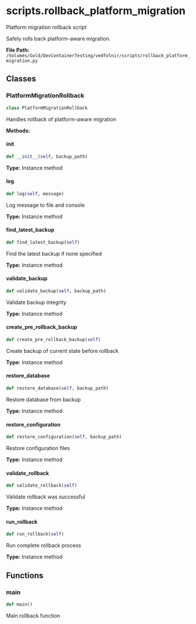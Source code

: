 # scripts.rollback_platform_migration

Platform migration rollback script

Safely rolls back platform-aware migration.

**File Path:** `/Volumes/Gold/DevContainerTesting/vedfolnir/scripts/rollback_platform_migration.py`

## Classes

### PlatformMigrationRollback

```python
class PlatformMigrationRollback
```

Handles rollback of platform-aware migration

**Methods:**

#### __init__

```python
def __init__(self, backup_path)
```

**Type:** Instance method

#### log

```python
def log(self, message)
```

Log message to file and console

**Type:** Instance method

#### find_latest_backup

```python
def find_latest_backup(self)
```

Find the latest backup if none specified

**Type:** Instance method

#### validate_backup

```python
def validate_backup(self, backup_path)
```

Validate backup integrity

**Type:** Instance method

#### create_pre_rollback_backup

```python
def create_pre_rollback_backup(self)
```

Create backup of current state before rollback

**Type:** Instance method

#### restore_database

```python
def restore_database(self, backup_path)
```

Restore database from backup

**Type:** Instance method

#### restore_configuration

```python
def restore_configuration(self, backup_path)
```

Restore configuration files

**Type:** Instance method

#### validate_rollback

```python
def validate_rollback(self)
```

Validate rollback was successful

**Type:** Instance method

#### run_rollback

```python
def run_rollback(self)
```

Run complete rollback process

**Type:** Instance method

## Functions

### main

```python
def main()
```

Main rollback function

